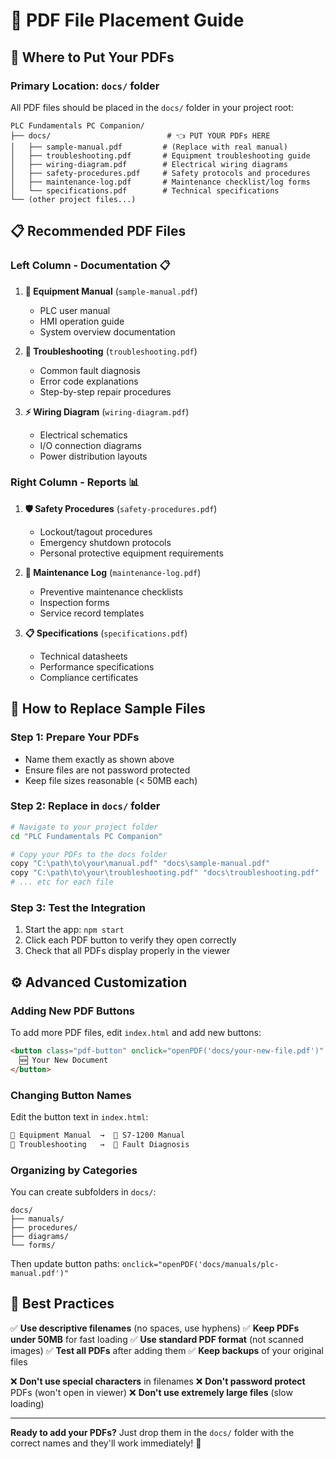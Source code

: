 # 📁 PDF File Placement Guide

## 📍 Where to Put Your PDFs

### **Primary Location**: `docs/` folder
All PDF files should be placed in the `docs/` folder in your project root:

```
PLC Fundamentals PC Companion/
├── docs/                          # 👈 PUT YOUR PDFs HERE
│   ├── sample-manual.pdf         # (Replace with real manual)
│   ├── troubleshooting.pdf       # Equipment troubleshooting guide
│   ├── wiring-diagram.pdf        # Electrical wiring diagrams
│   ├── safety-procedures.pdf     # Safety protocols and procedures
│   ├── maintenance-log.pdf       # Maintenance checklist/log forms
│   └── specifications.pdf        # Technical specifications
└── (other project files...)
```

## 📋 Recommended PDF Files

### **Left Column - Documentation** 📋
1. **📖 Equipment Manual** (`sample-manual.pdf`)
   - PLC user manual
   - HMI operation guide
   - System overview documentation

2. **🔧 Troubleshooting** (`troubleshooting.pdf`)
   - Common fault diagnosis
   - Error code explanations
   - Step-by-step repair procedures

3. **⚡ Wiring Diagram** (`wiring-diagram.pdf`)
   - Electrical schematics
   - I/O connection diagrams
   - Power distribution layouts

### **Right Column - Reports** 📊
1. **🛡️ Safety Procedures** (`safety-procedures.pdf`)
   - Lockout/tagout procedures
   - Emergency shutdown protocols
   - Personal protective equipment requirements

2. **📝 Maintenance Log** (`maintenance-log.pdf`)
   - Preventive maintenance checklists
   - Inspection forms
   - Service record templates

3. **📋 Specifications** (`specifications.pdf`)
   - Technical datasheets
   - Performance specifications
   - Compliance certificates

## 🔄 How to Replace Sample Files

### **Step 1**: Prepare Your PDFs
- Name them exactly as shown above
- Ensure files are not password protected
- Keep file sizes reasonable (< 50MB each)

### **Step 2**: Replace in `docs/` folder
```bash
# Navigate to your project folder
cd "PLC Fundamentals PC Companion"

# Copy your PDFs to the docs folder
copy "C:\path\to\your\manual.pdf" "docs\sample-manual.pdf"
copy "C:\path\to\your\troubleshooting.pdf" "docs\troubleshooting.pdf"
# ... etc for each file
```

### **Step 3**: Test the Integration
1. Start the app: `npm start`
2. Click each PDF button to verify they open correctly
3. Check that all PDFs display properly in the viewer

## ⚙️ Advanced Customization

### **Adding New PDF Buttons**
To add more PDF files, edit `index.html` and add new buttons:

```html
<button class="pdf-button" onclick="openPDF('docs/your-new-file.pdf')" style="...">
  🆕 Your New Document
</button>
```

### **Changing Button Names**
Edit the button text in `index.html`:
```html
📖 Equipment Manual  →  📖 S7-1200 Manual
🔧 Troubleshooting   →  🔧 Fault Diagnosis
```

### **Organizing by Categories**
You can create subfolders in `docs/`:
```
docs/
├── manuals/
├── procedures/
├── diagrams/
└── forms/
```

Then update button paths: `onclick="openPDF('docs/manuals/plc-manual.pdf')"`

## 🎯 Best Practices

✅ **Use descriptive filenames** (no spaces, use hyphens)
✅ **Keep PDFs under 50MB** for fast loading
✅ **Use standard PDF format** (not scanned images)
✅ **Test all PDFs** after adding them
✅ **Keep backups** of your original files

❌ **Don't use special characters** in filenames
❌ **Don't password protect** PDFs (won't open in viewer)
❌ **Don't use extremely large files** (slow loading)

---

**Ready to add your PDFs?** Just drop them in the `docs/` folder with the correct names and they'll work immediately! 🚀 